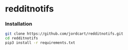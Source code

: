 # redditnotifs

### Installation
```bash
git clone https://github.com/jordcart/redditnotifs.git
cd redditnotifs
pip3 install -r requirements.txt
```
